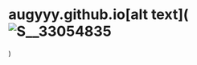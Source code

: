 # augyyy.github.io[alt text](![S__33054835](https://github.com/augyyy/augyyy.github.io/assets/147575558/34615431-4e41-47b6-aaba-bb7116d1f29f)
)

